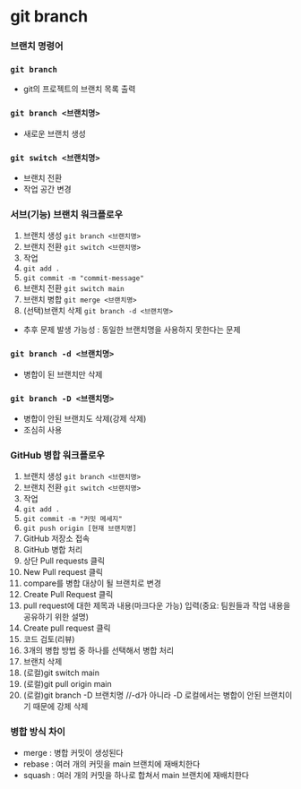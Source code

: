# git branch

### 브랜치 명령어

### `git branch`

- git의 프로젝트의 브랜치 목록 출력

### `git branch <브랜치명>`

- 새로운 브랜치 생성

### `git switch <브랜치명>`

- 브랜치 전환
- 작업 공간 변경

### 서브(기능) 브랜치 워크플로우

1. 브랜치 생성 `git branch <브랜치명>`
2. 브랜치 전환 `git switch <브랜치명>`
3. 작업
4. `git add .`
5. `git commit -m "commit-message"`
6. 브랜치 전환 `git switch main`
7. 브랜치 병합 `git merge <브랜치명>`
8. (선택)브랜치 삭제 `git branch -d <브랜치명>`
  - 추후 문제 발생 가능성 : 동일한 브랜치명을 사용하지 못한다는 문제

### `git branch -d <브랜치명>`

- 병합이 된 브랜치만 삭제

### `git branch -D <브랜치명>`

- 병합이 안된 브랜치도 삭제(강제 삭제)
- 조심히 사용

### GitHub 병합 워크플로우
1. 브랜치 생성 `git branch <브랜치명>`
2. 브랜치 전환 `git switch <브랜치명>`
3. 작업
4. `git add .`
5. `git commit -m "커밋 메세지"`
6. `git push origin [현재 브랜치명]`
7. GitHub 저장소 접속
8. GitHub 병합 처리
  1. 상단 Pull requests 클릭
  2. New Pull request 클릭
  3. compare를 병합 대상이 될 브랜치로 변경
  4. Create Pull Request 클릭
  5. pull request에 대한 제목과 내용(마크다운 가능) 입력(중요: 팀원들과 작업 내용을 공유하기 위한 설명)
  6. Create pull request 클릭 
  7. 코드 검토(리뷰)
  8. 3개의 병합 방법 중 하나를 선택해서 병합 처리
  9. 브랜치 삭제
9. (로컬)git switch main
10. (로컬)git pull origin main
11. (로컬)git branch -D 브랜치명 //-d가 아니라 -D 로컬에서는 병합이 안된 브랜치이기 때문에 강제 삭제

### 병합 방식 차이
- merge : 병합 커밋이 생성된다
- rebase : 여러 개의 커밋을 main 브랜치에 재배치한다
- squash : 여러 개의 커밋을 하나로 합쳐서 main 브랜치에 재배치한다
